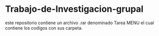 # Trabajo-de-Investigacion-grupal
este repositorio contiene un archivo .rar  denominado Tarea MENU  el cual contiene los codigos con sus carpeta.
